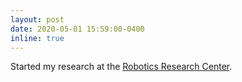 ```yaml
---
layout: post
date: 2020-05-01 15:59:00-0400
inline: true
---
```


Started my research at the [Robotics Research Center](https://robotics.iiit.ac.in/).
